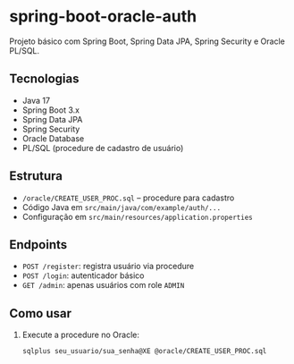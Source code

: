 # spring-boot-oracle-auth

Projeto básico com Spring Boot, Spring Data JPA, Spring Security e Oracle PL/SQL.

## Tecnologias

- Java 17
- Spring Boot 3.x
- Spring Data JPA
- Spring Security
- Oracle Database
- PL/SQL (procedure de cadastro de usuário)

## Estrutura

- `/oracle/CREATE_USER_PROC.sql` – procedure para cadastro
- Código Java em `src/main/java/com/example/auth/...`
- Configuração em `src/main/resources/application.properties`

## Endpoints

- `POST /register`: registra usuário via procedure
- `POST /login`: autenticador básico
- `GET /admin`: apenas usuários com role `ADMIN`

## Como usar

1. Execute a procedure no Oracle:
   ```bash
   sqlplus seu_usuario/sua_senha@XE @oracle/CREATE_USER_PROC.sql
